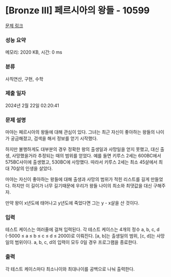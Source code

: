 # [Bronze III] 페르시아의 왕들 - 10599 

[문제 링크](https://www.acmicpc.net/problem/10599) 

### 성능 요약

메모리: 2020 KB, 시간: 0 ms

### 분류

사칙연산, 구현, 수학

### 제출 일자

2024년 2월 22일 02:20:41

### 문제 설명

<p>마야는 페르시아의 왕들에 대해 관심이 있다. 그녀는 최근 자신이 좋아하는 왕들의 나이가 궁금해졌고, 검색을 해서 정보를 얻기 시작했다.</p>

<p>하지만 불행하게도 대부분의 경우 정확한 왕의 출생일과 사망일을 얻지 못했고, 대신 출생, 사망했을거라 추정되는 때의 범위를 얻었다. 예를 들면 키루스 2세는 600BC에서 575BC사이에 출생했고, 530BC에 사망했다. 따라서 키루스 2세는 최소 45살에서 최대 70살의 인생을 살았다.</p>

<p>마야는 자신이 좋아하는 왕들에 대해 출생과 사망의 범위가 적힌 리스트를 길게 만들었다. 하지만 이 길이가 너무 길기때문에 우리가 왕들 나이의 최소와 최댓값을 대신 구해주자.</p>

<p>만약 왕이 x년도에 태어나고 y년도에 죽었다면 그는 y - x살을 산 것이다.</p>

### 입력 

 <p>테스트 케이스는 여러줄에 걸쳐 입력된다. 각 테스트 케이스는 4개의 정수 a, b, c, d (-5000 ≤ a ≤ b ≤ c ≤ d ≤ 2000)로 이뤄진다. [a, b]는 출생일의 범위, [c, d]는 사망일의 범위이다. a, b, c, d의 입력이 모두 0일 경우 프로그램을 종료한다.</p>

### 출력 

 <p>각 테스트 케이스마다 최소나이와 최대나이를 공백으로 나눠 출력한다.</p>

